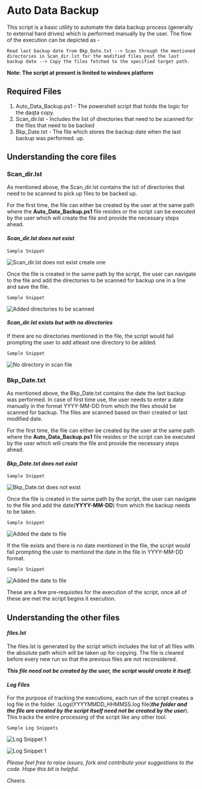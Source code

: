 # Auto Data Backup

This script is a basic utility to automate the data backup process (generally to external hard drives) which is performed manually by the user. The flow of the execution can be depicted as - 

```
Read last backup date from Bkp_Date.txt --> Scan through the mentioned directories in Scan_dir.lst for the modified files post the last backup date --> Copy the files fetched to the specified target path.
```

**Note: The script at present is limited to windows platform**

## Required Files

1. Auto_Data_Backup.ps1 - The powershell script that holds the logic for the daqta copy. 
2. Scan_dir.lst - Includes the list of directories that need to be scanned for the files that need to be backed 
3. Bkp_Date.txt - The file which stores the backup date when the last backup was performed.
up.

## Understanding the core files

### **Scan_dir.lst**
As mentioned above, the Scan_dir.lst contains the lsit of directories that need to be scanned to pick up files to be backed up.

For the first time, the file can either be created by the user at the same path where the **Auto_Data_Backup.ps1** file resides or the script can be executed by the user which will create the file and provide the necessary steps ahead.

#### *Scan_dir.lst does not exist*
```
Sample Snippet
```
![Scan_dir.lst does not exist create one](/Images/create_scan_file.JPG)


Once the file is created in the same path by the script, the user can navigate to the file and add the directories to be scanned for backup one in a line and save the file.

```
Sample Snippet
```
![Added directories to be scanned](/Images/added_scan_dirs.JPG)

#### *Scan_dir.lst exists but with no directories*

If there are no directories mentioned in the file, the script would fail prompting the user to add atleast one directory to be added.

```
Sample Snippet
```
![No directory in scan file](/Images/no_dir_scan_file.JPG)



### **Bkp_Date.txt**

As mentioned above, the Bkp_Date.txt contains the date the last backup was performed. In case of first time use, the user needs to enter a date manually in the format YYYY-MM-DD from which the files should be scanned for backup. The files are scanned based on their created or last modified date.

For the first time, the file can either be created by the user at the same path where the **Auto_Data_Backup.ps1** file resides or the script can be executed by the user which will create the file and provide the necessary steps ahead.

#### *Bkp_Date.txt does not exist*

```
Sample Snippet
```
![Bkp_Date.txt does not exist](/Images/create_bkp_date.JPG)


Once the file is created in the same path by the script, the user can navigate to the file and add the date(**YYYY-MM-DD**) from which the backup needs to be taken.

```
Sample Snippet
```
![Added the date to file](/Images/bkp_dt_added.JPG)


If the file exists and there is no date mentioned in the file, the script would fail prompting the user to mentiond the date in the file in YYYY-MM-DD format.

```
Sample Snippet
```
![Added the date to file](/Images/no_date_bkp_date.JPG)


These are a few pre-requisites for the execution of the script, once all of these are met the script begins it execution.

## Understanding the other files

#### *files.lst*

The files.lst is generated by the script which includes the list of all files with the absolute path which will be taken up for copying. The file is cleared before every new run so that the previous files are not reconsidered.

__*This file need not be created by the user, the script would create it itself.*__

#### *Log Files*

For the purpose of tracking the executions, each run of the script creates a log file in the folder .\Logs\YYYYMMDD_HHMMSS.log file(__*the folder and the file are created by the script itself need not be created by the user*__). This tracks the entire processing of the script like any other tool.

```
Sample Log Snippets
```
![Log Snippet 1](/Images/Log_snip_1.JPG)

![Log Snippet 1](/Images/Log_snip_2.JPG)



*Please feel free to raise issues, fork and contribute your suggestions to the code. Hope this bit is helpful.*

*Cheers.*
